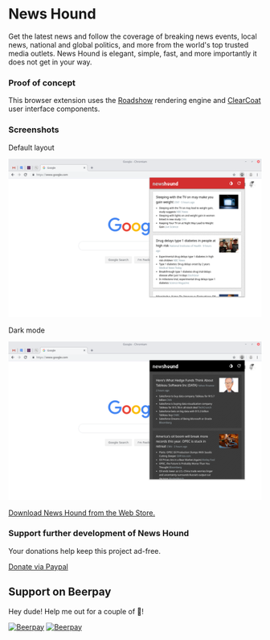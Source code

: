 # News Hound

Get the latest news and follow the coverage of breaking news events, local news, national and global politics, and more from the world's top trusted media outlets. News Hound is elegant, simple, fast, and more importantly it does not get in your way.

### Proof of concept

This browser extension uses the [Roadshow](https://github.com/bcosca/roadshow) rendering engine and [ClearCoat](https://github.com/bcosca/clearcoat) user interface components.

### Screenshots

Default layout

![Light mode](pub/img/screenshot-0.png)

Dark mode

![Dark mode](pub/img/screenshot-1.png)

[Download News Hound from the Web Store.](https://chrome.google.com/webstore/detail/news-hound/oldaaikodjfajkjopadhhbkbmlgejdpb)

### Support further development of News Hound

Your donations help keep this project ad-free.

[Donate via Paypal](https://www.paypal.com/cgi-bin/webscr?cmd=_s-xclick&hosted_button_id=3VSK6CKUYZRBL&source=url)

## Support on Beerpay
Hey dude! Help me out for a couple of :beers:!

[![Beerpay](https://beerpay.io/bcosca/news-hound/badge.svg?style=beer-square)](https://beerpay.io/bcosca/news-hound)  [![Beerpay](https://beerpay.io/bcosca/news-hound/make-wish.svg?style=flat-square)](https://beerpay.io/bcosca/news-hound?focus=wish)